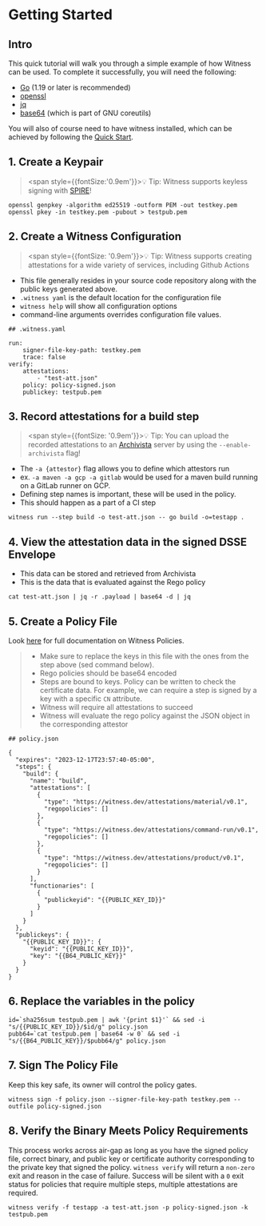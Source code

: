 # Getting Started

## Intro
This quick tutorial will walk you through a simple example of how Witness can be used. To complete it
successfully, you will need the following:

- [Go](https://go.dev/doc/install) (1.19 or later is recommended)
- [openssl](https://www.openssl.org/)
- [jq](https://jqlang.github.io/jq/)
- [base64](https://www.gnu.org/software/coreutils/manual/html_node/base64-invocation.html) (which is part of GNU coreutils)

You will also of course need to have witness installed, which can be achieved by following the [Quick Start](../README.md#quick-start).

## 1. Create a Keypair

><span style={{fontSize:'0.9em'}}>💡 Tip: Witness supports keyless signing with [SPIRE](https://spiffe.io/)!</span>
```
openssl genpkey -algorithm ed25519 -outform PEM -out testkey.pem
openssl pkey -in testkey.pem -pubout > testpub.pem
```

## 2. Create a Witness Configuration
><span style={{fontSize: '0.9em'}}>💡 Tip: Witness supports creating attestations for a wide variety of services,
> including Github Actions </span>

- This file generally resides in your source code repository along with the public keys generated above.
- `.witness yaml` is the default location for the configuration file
- `witness help` will show all configuration options
- command-line arguments overrides configuration file values.

```
## .witness.yaml

run:
    signer-file-key-path: testkey.pem
    trace: false
verify:
    attestations:
        - "test-att.json"
    policy: policy-signed.json
    publickey: testpub.pem
```

## 3. Record attestations for a build step
><span style={{fontSize: '0.9em'}}>💡 Tip: You can upload the recorded attestations to an [Archivista](https://github.com/in-toto/archivista) server by using the `--enable-archivista` flag!</span>
- The `-a {attestor}` flag allows you to define which attestors run
- ex. `-a maven -a gcp -a gitlab` would be used for a maven build running on a GitLab runner on GCP.
- Defining step names is important, these will be used in the policy.
- This should happen as a part of a CI step

```
witness run --step build -o test-att.json -- go build -o=testapp .
```

## 4. View the attestation data in the signed DSSE Envelope

- This data can be stored and retrieved from Archivista
- This is the data that is evaluated against the Rego policy

```
cat test-att.json | jq -r .payload | base64 -d | jq
```

## 5. Create a Policy File

Look [here](docs/policy.md) for full documentation on Witness Policies.

> - Make sure to replace the keys in this file with the ones from the step above (sed command below).
> - Rego policies should be base64 encoded
> - Steps are bound to keys. Policy can be written to check the certificate data. For example, we can require a step is signed by a key with a specific `CN` attribute.
> - Witness will require all attestations to succeed
> - Witness will evaluate the rego policy against the JSON object in the corresponding attestor

```
## policy.json

{
  "expires": "2023-12-17T23:57:40-05:00",
  "steps": {
    "build": {
      "name": "build",
      "attestations": [
        {
          "type": "https://witness.dev/attestations/material/v0.1",
          "regopolicies": []
        },
        {
          "type": "https://witness.dev/attestations/command-run/v0.1",
          "regopolicies": []
        },
        {
          "type": "https://witness.dev/attestations/product/v0.1",
          "regopolicies": []
        }
      ],
      "functionaries": [
        {
          "publickeyid": "{{PUBLIC_KEY_ID}}"
        }
      ]
    }
  },
  "publickeys": {
    "{{PUBLIC_KEY_ID}}": {
      "keyid": "{{PUBLIC_KEY_ID}}",
      "key": "{{B64_PUBLIC_KEY}}"
    }
  }
}
```

## 6. Replace the variables in the policy

```
id=`sha256sum testpub.pem | awk '{print $1}'` && sed -i "s/{{PUBLIC_KEY_ID}}/$id/g" policy.json
pubb64=`cat testpub.pem | base64 -w 0` && sed -i "s/{{B64_PUBLIC_KEY}}/$pubb64/g" policy.json
```

## 7. Sign The Policy File

Keep this key safe, its owner will control the policy gates.

```
witness sign -f policy.json --signer-file-key-path testkey.pem --outfile policy-signed.json
```

## 8. Verify the Binary Meets Policy Requirements

This process works across air-gap as long as you have the signed policy file, correct binary, and public key or certificate authority corresponding to the private 
key that signed the policy. `witness verify` will return a `non-zero` exit and reason in the case of failure. Success will be silent with a `0` exit status for
policies that require multiple steps, multiple attestations are required.

```
witness verify -f testapp -a test-att.json -p policy-signed.json -k testpub.pem
```
